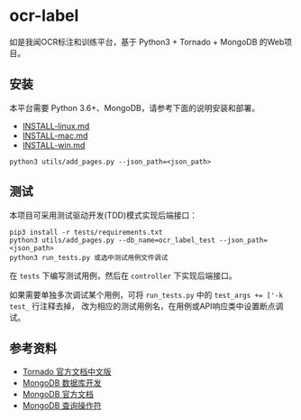 # ocr-label

如是我闻OCR标注和训练平台，基于 Python3 + Tornado + MongoDB 的Web项目。

## 安装

本平台需要 Python 3.6+、MongoDB，请参考下面的说明安装和部署。

- [INSTALL-linux.md](doc/INSTALL-linux.md)
- [INSTALL-mac.md](doc/INSTALL-mac.md)
- [INSTALL-win.md](doc/INSTALL-win.md)

```
python3 utils/add_pages.py --json_path=<json_path>
```
## 测试

本项目可采用测试驱动开发(TDD)模式实现后端接口：

```
pip3 install -r tests/requirements.txt
python3 utils/add_pages.py --db_name=ocr_label_test --json_path=<json_path>
python3 run_tests.py 或选中测试用例文件调试
```

在 `tests` 下编写测试用例，然后在 `controller` 下实现后端接口。

如果需要单独多次调试某个用例，可将 `run_tests.py` 中的 `test_args += ['-k test_` 行注释去掉，
改为相应的测试用例名，在用例或API响应类中设置断点调试。

## 参考资料

- [Tornado 官方文档中文版](https://tornado-zh.readthedocs.io/zh/latest/)
- [MongoDB 数据库开发](http://demo.pythoner.com/itt2zh/ch4.html)
- [MongoDB 官方文档](http://api.mongodb.com/python/current/index.html)
- [MongoDB 查询操作符](https://docs.mongodb.com/manual/reference/operator/query/)

